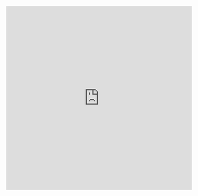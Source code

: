 <iframe  
 height=500 
 width=100% 
 src="https://elonehoo.xyz/"  
 frameborder=0  
 allowfullscreen>
 </iframe>
